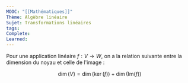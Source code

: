 ```yaml
---
MOOC: "[[Mathématiques]]"
Thème: Algèbre linéaire
Sujet: Transformations linéaires
tags: 
Complete: 
Learned:
---
```

Pour une application linéaire $f : V \to W$, on a la relation suivante entre la dimension du noyau et celle de l'image :

$$
\dim(V) = \dim(\ker(f)) + \dim(\text{Im}(f))
$$
